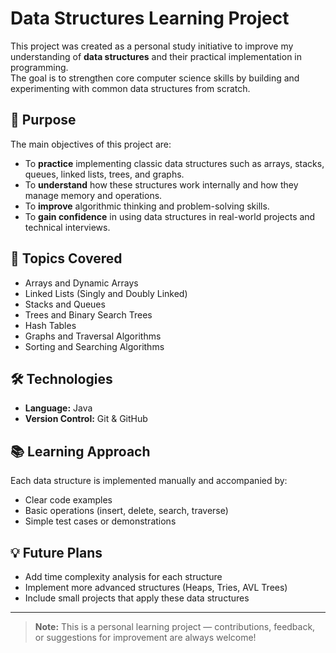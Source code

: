 # Data Structures Learning Project

This project was created as a personal study initiative to improve my understanding of **data structures** and their practical implementation in programming.  
The goal is to strengthen core computer science skills by building and experimenting with common data structures from scratch.

## 🚀 Purpose

The main objectives of this project are:
- To **practice** implementing classic data structures such as arrays, stacks, queues, linked lists, trees, and graphs.
- To **understand** how these structures work internally and how they manage memory and operations.
- To **improve** algorithmic thinking and problem-solving skills.
- To **gain confidence** in using data structures in real-world projects and technical interviews.

## 🧠 Topics Covered

- Arrays and Dynamic Arrays
- Linked Lists (Singly and Doubly Linked)
- Stacks and Queues
- Trees and Binary Search Trees
- Hash Tables
- Graphs and Traversal Algorithms
- Sorting and Searching Algorithms

## 🛠️ Technologies

- **Language:** Java
- **Version Control:** Git & GitHub

## 📚 Learning Approach

Each data structure is implemented manually and accompanied by:
- Clear code examples
- Basic operations (insert, delete, search, traverse)
- Simple test cases or demonstrations

## 💡 Future Plans

- Add time complexity analysis for each structure
- Implement more advanced structures (Heaps, Tries, AVL Trees)
- Include small projects that apply these data structures

---

> **Note:** This is a personal learning project — contributions, feedback, or suggestions for improvement are always welcome!

